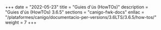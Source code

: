 +++
date        = "2022-05-23"
title       = "Guies d'ús (HowTOs)"
description = "Guies d'ús (HowTOs) 3.6.5"
sections    = "canigo-fwk-docs"
enllac      = "/plataformes/canigo/documentacio-per-versions/3.6LTS/3.6.5/how-tos/"
weight      = 7
+++
